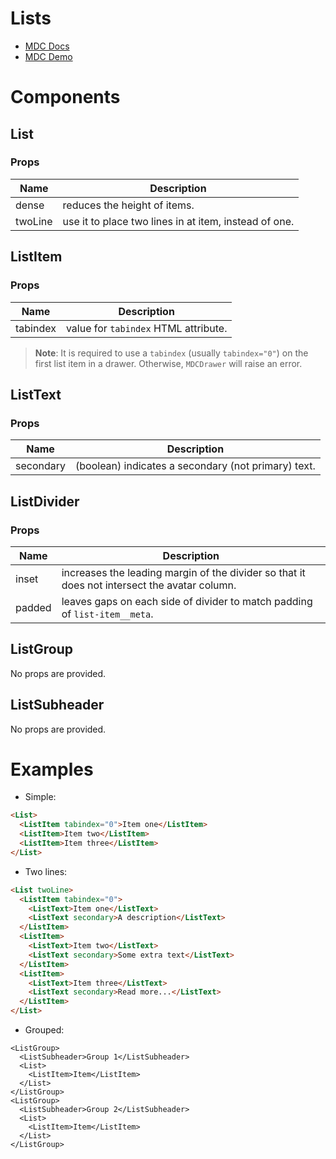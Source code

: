 # Lists
- [MDC Docs](https://material.io/develop/web/components/lists/)
- [MDC Demo](https://material-components.github.io/material-components-web-catalog/#/component/list)

# Components
## List
### Props
| Name | Description
| - | -
| dense | reduces the height of items.
| twoLine | use it to place two lines in at item, instead of one.

## ListItem
### Props
| Name | Description
| - | -
| tabindex | value for `tabindex` HTML attribute.
> **Note**: It is required to use a `tabindex` (usually `tabindex="0"`) on the first list item in a drawer. Otherwise,  `MDCDrawer` will raise an error.

## ListText
### Props
| Name | Description
| - | -
| secondary | (boolean) indicates a secondary (not primary) text.

## ListDivider
### Props
| Name | Description
| - | -
| inset | increases the leading margin of the divider so that it does not intersect the avatar column.
| padded | leaves gaps on each side of divider to match padding of `list-item__meta`.

## ListGroup
No props are provided.

## ListSubheader
No props are provided.

# Examples
- Simple:
```html
<List>
  <ListItem tabindex="0">Item one</ListItem>
  <ListItem>Item two</ListItem>
  <ListItem>Item three</ListItem>
</List>
```
- Two lines:
```html
<List twoLine>
  <ListItem tabindex="0">
    <ListText>Item one</ListText>
    <ListText secondary>A description</ListText>
  </ListItem>
  <ListItem>
    <ListText>Item two</ListText>
    <ListText secondary>Some extra text</ListText>    
  </ListItem>
  <ListItem>
    <ListText>Item three</ListText>
    <ListText secondary>Read more...</ListText>    
  </ListItem>
</List>
```
- Grouped:
```svelte
<ListGroup>
  <ListSubheader>Group 1</ListSubheader>
  <List>
    <ListItem>Item</ListItem>
  </List>
</ListGroup>
<ListGroup>
  <ListSubheader>Group 2</ListSubheader>
  <List>
    <ListItem>Item</ListItem>
  </List>
</ListGroup>
```
